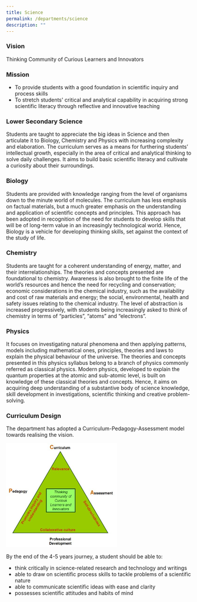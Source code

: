 ```yaml
---
title: Science
permalink: /departments/science
description: ""
---
```

### Vision

Thinking Community of Curious Learners and Innovators


### Mission  
* To provide students with a good foundation in scientific inquiry and process skills  
* To stretch students' critical and analytical capability in acquiring strong scientific literacy through reflective and innovative teaching  

### Lower Secondary Science
Students are taught to appreciate the big ideas in Science and then articulate it to Biology, Chemistry and Physics with increasing complexity and elaboration. The curriculum serves as a means for furthering students’ intellectual growth, especially in the area of critical and analytical thinking to solve daily challenges. It aims to build basic scientific literacy and cultivate a curiosity about their surroundings.    

### Biology
Students are provided with knowledge ranging from the level of organisms down to the minute world of molecules. The curriculum has less emphasis on factual materials, but a much greater emphasis on the understanding and application of scientific concepts and principles. This approach has been adopted in recognition of the need for students to develop skills that will be of long-term value in an increasingly technological world. Hence, Biology is a vehicle for developing thinking skills, set against the context of the study of life.  

### Chemistry
Students are taught for a coherent understanding of energy, matter, and their interrelationships. The theories and concepts presented are foundational to chemistry. Awareness is also brought to the finite life of the world’s resources and hence the need for recycling and conservation; economic considerations in the chemical industry, such as the availability and cost of raw materials and energy; the social, environmental, health and safety issues relating to the chemical industry. The level of abstraction is increased progressively, with students being increasingly asked to think of chemistry in terms of “particles”, “atoms” and “electrons”.  

### Physics
It focuses on investigating natural phenomena and then applying patterns, models including mathematical ones, principles, theories and laws to explain the physical behaviour of the universe. The theories and concepts presented in this physics syllabus belong to a branch of physics commonly referred as classical physics. Modern physics, developed to explain the quantum properties at the atomic and sub-atomic level, is built on knowledge of these classical theories and concepts. Hence, it aims on acquiring deep understanding of a substantive body of science knowledge, skill development in investigations, scientific thinking and creative problem-solving.  

### Curriculum Design
The department has adopted a Curriculum-Pedagogy-Assessment model towards realising the vision.

<img src="/images/science_dept_framework.jpg" 
     style="width:60%">

By the end of the 4-5 years journey, a student should be able to:
* think critically in science-related research and technology and writings   
* able to draw on scientific process skills to tackle problems of a scientific nature  
* able to communicate scientific ideas with ease and clarity  
* possesses scientific attitudes and habits of mind